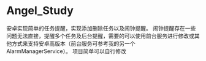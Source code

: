 # Angel_Study
 
安卓实现简单的任务提醒，实现添加删除任务以及闹钟提醒。
闹钟提醒存在一些问题无法直接，提醒多个任务及后台提醒，需要的可以使用前台服务进行修改或其他方式来支持安卓高版本（前台服务可参考我的另一个AlarmManagerService）。
项目简单可以自行修改
